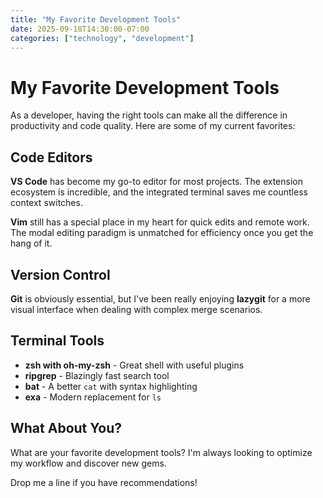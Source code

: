 ```yaml
---
title: "My Favorite Development Tools"
date: 2025-09-18T14:30:00-07:00
categories: ["technology", "development"]
---
```


# My Favorite Development Tools

As a developer, having the right tools can make all the difference in productivity and code quality. Here are some of my current favorites:

## Code Editors

**VS Code** has become my go-to editor for most projects. The extension ecosystem is incredible, and the integrated terminal saves me countless context switches.

**Vim** still has a special place in my heart for quick edits and remote work. The modal editing paradigm is unmatched for efficiency once you get the hang of it.

## Version Control

**Git** is obviously essential, but I've been really enjoying **lazygit** for a more visual interface when dealing with complex merge scenarios.

## Terminal Tools

- **zsh with oh-my-zsh** - Great shell with useful plugins
- **ripgrep** - Blazingly fast search tool
- **bat** - A better `cat` with syntax highlighting
- **exa** - Modern replacement for `ls`

## What About You?

What are your favorite development tools? I'm always looking to optimize my workflow and discover new gems.

Drop me a line if you have recommendations!